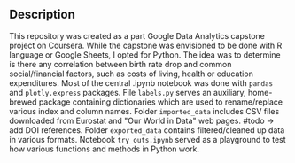 ## Description
This repository was created as a part Google Data Analytics capstone project on Coursera. While the capstone was envisioned to be done with R language or Google Sheets, I opted for Python. The idea was to determine is there any correlation between birth rate drop and common social/financial factors, such as costs of living, health or education expenditures.
Most of the central .ipynb notebook was done with `pandas` and `plotly.express` packages. File `labels.py` serves an auxiliary, home-brewed package containing dictionaries which are used to rename/replace various index and column names.
Folder `imported_data` includes CSV files downloaded from Eurostat and "Our World in Data" web pages. #todo -> add DOI references.
Folder `exported_data` contains filtered/cleaned up data in various formats.
Notebook `try_outs.ipynb` served as a playground to test how various functions and methods in Python work.

